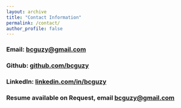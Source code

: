 ```yaml
---
layout: archive
title: "Contact Information"
permalink: /contact/
author_profile: false
---
```

 
### Email: [bcguzy@gmail.com](mailto:bcguzy@gmail.com)  
### Github: [github.com/bcguzy](https://github.com/bcguzy)
### LinkedIn: [linkedin.com/in/bcguzy](https://www.linkedin.com/in/bcguzy/)
### Resume available on Request, email [bcguzy@gmail.com](mailto:bcguzy@gmail.com)  
